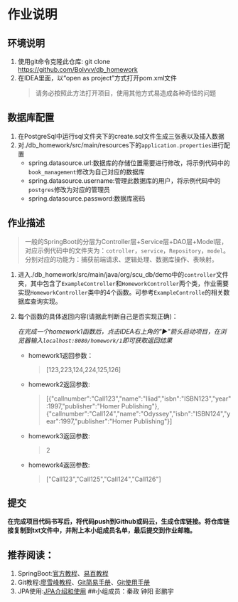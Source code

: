 # 作业说明
## 环境说明
1. 使用git命令克隆此仓库: git clone https://github.com/Bolvvv/db_homework
2. 在IDEA里面，以“open as project”方式打开pom.xml文件
    > 请务必按照此方法打开项目，使用其他方式易造成各种奇怪的问题

## 数据库配置
1. 在PostgreSql中运行sql文件夹下的create.sql文件生成三张表以及插入数据
2. 对./db_homework/src/main/resources下的`application.properties`进行配置
    - spring.datasource.url:数据库的存储位置需要进行修改，将示例代码中的`book_management`修改为自己对应的数据库
    - spring.datasource.username:管理此数据库的用户，将示例代码中的`postgres`修改为对应的管理员
    - spring.datasource.password:数据库密码

## 作业描述
> 一般的SpringBoot的分层为Controller层+Service层+DAO层+Model层，对应示例代码中的文件夹为：`cotroller`，`service`，`Repository`，`model`。分别对应的功能为：捕获前端请求、逻辑处理、数据库操作、表映射。

1. 进入./db_homework/src/main/java/org/scu_db/demo中的`controller`文件夹，其中包含了`ExampleController`和`HomeworkController`两个类，作业需要实现`HomeworkController`类中的4个函数。可参考`ExampleControlle`的相关数据库查询实现。
2. 每个函数的具体返回内容(请据此判断自己是否实现正确)：
    
    _在完成一个homework1函数后，点击IDEA右上角的"▶️"箭头启动项目，在浏览器输入`localhost:8080/homework/1`即可获取返回结果_
    - homework1返回参数：
        > [123,223,124,224,125,126]
    - homework2返回参数:
        > [{"callnumber":"Call123","name":"Iliad","isbn":"ISBN123","year":1997,"publisher":"Homer Publishing"},{"callnumber":"Call124","name":"Odyssey","isbn":"ISBN124","year":1997,"publisher":"Homer Publishing"}]
    - homework3返回参数:
        > 2
    - homework4返回参数:
        > ["Call123","Call125","Call124","Call126"]

## 提交
**在完成项目代码书写后，将代码push到Github或码云，生成仓库链接。将仓库链接复制到txt文件中，并附上本小组成员名单，最后提交到作业邮箱。**

## 推荐阅读：
1. SpringBoot:[官方教程](https://spring.io/guides/gs/spring-boot/)、[易百教程](https://www.yiibai.com/spring-boot/)
2. Git教程:[廖雪峰教程](liaoxuefeng.com/wiki/896043488029600/896067008724000)、[Git简易手册](http://rogerdudler.github.io/git-guide/index.zh.html)、[Git使用手册](http://iissnan.com/progit/html/zh/ch1_0.html)
3. JPA使用:[JPA介绍和使用](https://www.jianshu.com/p/633922bb189f)
##小组成员：秦政 钟阳 彭鹏宇